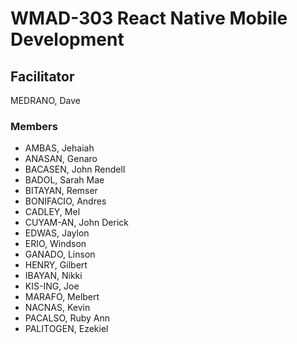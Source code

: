 # WMAD-303 React Native Mobile Development

## Facilitator
MEDRANO, Dave

### Members
- AMBAS, Jehaiah
- ANASAN, Genaro
- BACASEN, John Rendell
- BADOL, Sarah Mae
- BITAYAN, Remser
- BONIFACIO, Andres
- CADLEY, Mel
- CUYAM-AN, John Derick
- EDWAS, Jaylon
- ERIO, Windson
- GANADO, Linson
- HENRY, Gilbert
- IBAYAN, Nikki
- KIS-ING, Joe
- MARAFO, Melbert
- NACNAS, Kevin
- PACALSO, Ruby Ann
- PALITOGEN, Ezekiel
